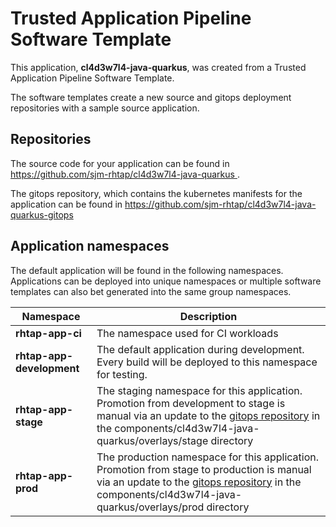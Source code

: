 # Trusted Application Pipeline Software Template

This application, **cl4d3w7l4-java-quarkus**, was created from a Trusted Application Pipeline Software Template.

The software templates create a new source and gitops deployment repositories with a sample source application. 

## Repositories

The source code for your application can be found in [https://github.com/sjm-rhtap/cl4d3w7l4-java-quarkus ](https://github.com/sjm-rhtap/cl4d3w7l4-java-quarkus ).
 
The gitops repository, which contains the kubernetes manifests for the application can be found in 
[https://github.com/sjm-rhtap/cl4d3w7l4-java-quarkus-gitops ](https://github.com/sjm-rhtap/cl4d3w7l4-java-quarkus-gitops ) 

## Application namespaces 

The default application will be found in the following namespaces. Applications can be deployed into unique namespaces or multiple software templates can also bet generated into the same group namespaces.  

|  Namespace   |  Description   |  
| -------- | -------- |
| **rhtap-app-ci** | The namespace used for CI workloads |
| **rhtap-app-development** | The default application during development. Every build will be deployed to this namespace for testing. |
| **rhtap-app-stage** | The staging namespace for this application. Promotion from development to stage is manual via an update to the [gitops repository](https://github.com/sjm-rhtap/cl4d3w7l4-java-quarkus-gitops ) in the components/cl4d3w7l4-java-quarkus/overlays/stage directory |
| **rhtap-app-prod** | The production namespace for this application. Promotion from stage to production is manual via an update to the [gitops repository](https://github.com/sjm-rhtap/cl4d3w7l4-java-quarkus-gitops ) in the components/cl4d3w7l4-java-quarkus/overlays/prod directory |